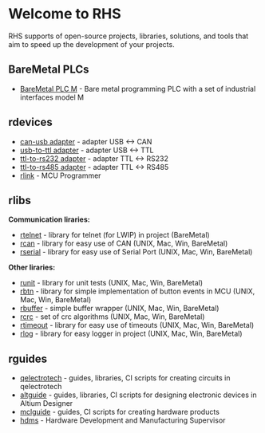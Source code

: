 # Welcome to RHS
RHS supports of open-source projects, libraries, solutions, and tools that aim to speed up the development of your projects.

## BareMetal PLCs
- [BareMetal PLC M](https://github.com/RoboticsHardwareSolutions/BareMetal-PLC-M) - Bare metal programming PLC with a set of industrial interfaces model M

## rdevices
- [can-usb adapter](https://github.com/RoboticsHardwareSolutions/rcan-usb-hardware) - adapter USB <-> CAN
- [usb-to-ttl adapter](https://github.com/RoboticsHardwareSolutions/rusb2ttl-hardware) - adapter USB <-> TTL
- [ttl-to-rs232 adapter](https://github.com/RoboticsHardwareSolutions/rttl2rs232-hardware) - adapter TTL <-> RS232
- [ttl-to-rs485 adapter](https://github.com/RoboticsHardwareSolutions/rttl2rs485-hardware) - adapter TTL <-> RS485
- [rlink](https://github.com/RoboticsHardwareSolutions/rlink) - MCU Programmer


## rlibs
__Communication liraries:__
- [rtelnet](https://github.com/RoboticsHardwareSolutions/rtelnet) - library for telnet (for LWIP) in project              (BareMetal)
- [rcan](https://github.com/RoboticsHardwareSolutions/rcan) - library for easy use of CAN                                 (UNIX, Mac, Win, BareMetal)
- [rserial](https://github.com/RoboticsHardwareSolutions/rserial) - library for easy use of Serial Port                   (UNIX, Mac, Win, BareMetal)

__Other liraries:__
- [runit](https://github.com/RoboticsHardwareSolutions/runit) - library for unit tests                                    (UNIX, Mac, Win, BareMetal)
- [rbtn](https://github.com/RoboticsHardwareSolutions/rbtn) - library for simple implementation of button events in MCU   (UNIX, Mac, Win, BareMetal)
- [rbuffer](https://github.com/RoboticsHardwareSolutions/rbuffer) - simple buffer wrapper                                 (UNIX, Mac, Win, BareMetal)
- [rcrc](https://github.com/RoboticsHardwareSolutions/rcrc/tree/main) - set of crc algorithms                             (UNIX, Mac, Win, BareMetal)
- [rtimeout](https://github.com/RoboticsHardwareSolutions/rtimeout) - library for easy use of timeouts                    (UNIX, Mac, Win, BareMetal)
- [rlog](https://github.com/RoboticsHardwareSolutions/rlog) - library for easy logger in project                          (UNIX, Mac, Win, BareMetal)



## rguides
- [qelectrotech](https://github.com/RoboticsHardwareSolutions/qguide) - guides, libraries, CI scripts for creating circuits in qelectrotech
- [altguide](https://github.com/RoboticsHardwareSolutions/altguide) - guides, libraries, CI scripts for designing electronic devices in Altium Designer
- [mclguide](https://github.com/RoboticsHardwareSolutions/mclguide) - guides, CI scripts for creating hardware products
- [hdms](https://github.com/RoboticsHardwareSolutions/hdms) - Hardware Development and Manufacturing Supervisor
